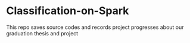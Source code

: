 # Classification-on-Spark
This repo saves source codes and records project progresses about our graduation thesis and project
